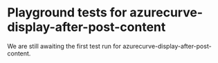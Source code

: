 # Playground tests for azurecurve-display-after-post-content
We are still awaiting the first test run for azurecurve-display-after-post-content.
